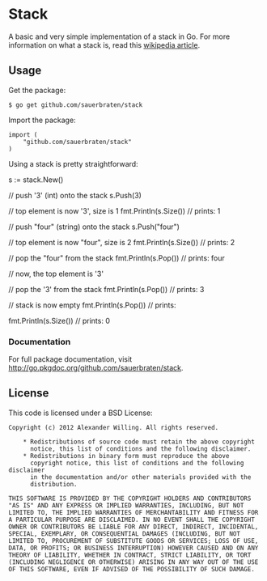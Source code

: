 # Stack

A basic and very simple implementation of a stack in Go. For more information on what a stack is, read this [wikipedia article](https://en.wikipedia.org/wiki/Stack_(abstract_data_type)#Software_stacks).

## Usage

Get the package:

	$ go get github.com/sauerbraten/stack

Import the package:

	import (
		"github.com/sauerbraten/stack"
	)

Using a stack is pretty straightforward:

  s := stack.New()

  // push '3' (int) onto the stack
  s.Push(3)

  // top element is now '3', size is 1
  fmt.Println(s.Size())
  // prints: 1

  // push "four" (string) onto the stack
  s.Push("four")

  // top element is now "four", size is 2
  fmt.Println(s.Size())
  // prints: 2

  // pop the "four" from the stack
  fmt.Println(s.Pop())
  // prints: four

  // now, the top element is '3'

  // pop the '3' from the stack
  fmt.Println(s.Pop())
  // prints: 3

  // stack is now empty
  fmt.Println(s.Pop())
  // prints: <nil>

  fmt.Println(s.Size())
  // prints: 0

### Documentation

For full package documentation, visit http://go.pkgdoc.org/github.com/sauerbraten/stack.

## License

This code is licensed under a BSD License:

    Copyright (c) 2012 Alexander Willing. All rights reserved.

        * Redistributions of source code must retain the above copyright
          notice, this list of conditions and the following disclaimer.
        * Redistributions in binary form must reproduce the above
          copyright notice, this list of conditions and the following disclaimer
          in the documentation and/or other materials provided with the
          distribution.

    THIS SOFTWARE IS PROVIDED BY THE COPYRIGHT HOLDERS AND CONTRIBUTORS
    "AS IS" AND ANY EXPRESS OR IMPLIED WARRANTIES, INCLUDING, BUT NOT
    LIMITED TO, THE IMPLIED WARRANTIES OF MERCHANTABILITY AND FITNESS FOR
    A PARTICULAR PURPOSE ARE DISCLAIMED. IN NO EVENT SHALL THE COPYRIGHT
    OWNER OR CONTRIBUTORS BE LIABLE FOR ANY DIRECT, INDIRECT, INCIDENTAL,
    SPECIAL, EXEMPLARY, OR CONSEQUENTIAL DAMAGES (INCLUDING, BUT NOT
    LIMITED TO, PROCUREMENT OF SUBSTITUTE GOODS OR SERVICES; LOSS OF USE,
    DATA, OR PROFITS; OR BUSINESS INTERRUPTION) HOWEVER CAUSED AND ON ANY
    THEORY OF LIABILITY, WHETHER IN CONTRACT, STRICT LIABILITY, OR TORT
    (INCLUDING NEGLIGENCE OR OTHERWISE) ARISING IN ANY WAY OUT OF THE USE
    OF THIS SOFTWARE, EVEN IF ADVISED OF THE POSSIBILITY OF SUCH DAMAGE.
